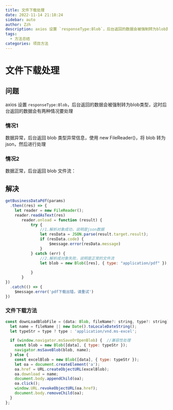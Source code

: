 ```yaml
---
title: 文件下载处理
date: 2022-11-14 21:18:24
sidebar: auto
author: Zzh
description: axios 设置 `responseType:Blob`，后台返回的数据会被强制转为blob类型，这时后台返回的数据会有两种情况要处理
tags:
  - 方法总结
categories: 项目方法
---
```


# 文件下载处理

## 问题

axios 设置 `responseType:Blob`，后台返回的数据会被强制转为blob类型，这时后台返回的数据会有两种情况要处理

### 情况1

数据异常，后台返回 blob 类型异常信息，使用 new FileReader()，将 blob 转为 json，然后进行处理

### 情况2

数据正常，后台返回 blob 文件流：

## 解决

```javascript
getBusinessDataPdf(params)
  .then((res) => {  
    let reader = new FileReader();  
    reader.readAsText(res)  
       reader.onload = function (result) {  
           try {  
               //1.解析对象成功，说明是json数据 
               let resData = JSON.parse(result.target.result);  
               if (resData.code) {  
                   $message.error(resData.message)    
               }  
           } catch (err) {  
               //2.解析成对象失败，说明是正常的文件流  
               let blob = new Blob([res], { type: "application/pdf" });  
               
           }  
       }  
})
  .catch(() => {  
    $message.error('pdf下载出错，请重试')    
})
```

### 文件下载方法

```javascript
const downLoadBlobFile = (data: Blob, fileName?: string, type?: string) => { 		//type为Mime类型
  let name = fileName || new Date().toLocaleDateString();
  let typeStr = type ? type : 'application/vnd.ms-excel';

  if (window.navigator.msSaveOrOpenBlob) {  //兼容性处理
    const blob = new Blob([data], { type: typeStr });
    navigator.msSaveBlob(blob, name);
  } else {
    const excelBlob = new Blob([data], { type: typeStr });
    let oa = document.createElement('a');
    oa.href = URL.createObjectURL(excelBlob);
    oa.download = name;
    document.body.appendChild(oa);
    oa.click();
    window.URL.revokeObjectURL(oa.href);
    document.body.removeChild(oa);
  }
};
```
